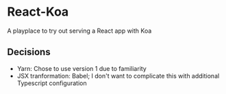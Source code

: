 # React-Koa

A playplace to try out serving a React app with Koa

## Decisions

- Yarn: Chose to use version 1 due to familiarity
- JSX tranformation: Babel; I don't want to complicate this with additional
  Typescript configuration
